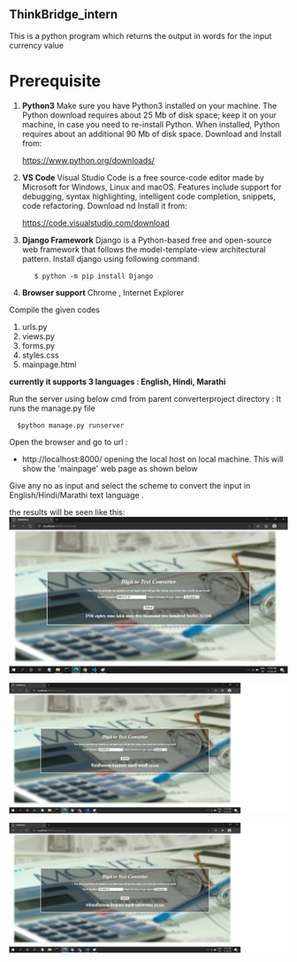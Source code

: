 ## ThinkBridge_intern

This is a python program which returns the output in words for the input currency value

# Prerequisite 
1. **Python3**
Make sure you have Python3 installed on your machine.
The Python download requires about 25 Mb of disk space; keep it on your machine, in case you need to re-install Python. When installed, Python requires about an additional 90 Mb of disk space.
Download and Install from:

      https://www.python.org/downloads/      


2. **VS Code**
Visual Studio Code is a free source-code editor made by Microsoft for Windows, Linux and macOS. Features include support for debugging, syntax highlighting, intelligent code completion, snippets, code refactoring.
Download nd Install it from:

      https://code.visualstudio.com/download

3. **Django Framework**
Django is a Python-based free and open-source web framework that follows the model-template-view architectural pattern.
Install django using following command:
  
          $ python -m pip install Django
  
4. **Browser support**
   Chrome , Internet Explorer

  
 Compile the given codes
 1. urls.py
 2. views.py
 3. forms.py
 4. styles.css
 5. mainpage.html
 
**currently it supports 3 languages : English, Hindi, Marathi**

Run the server using below cmd from parent converterproject directory : It runs the manage.py file
   
      $python manage.py runserver

Open the browser and go to url : 
 - http://localhost:8000/    opening the local host on local machine. This will show the 'mainpage' web page as shown below
 
 Give any no as input and select the scheme to convert the input in English/Hindi/Marathi text language .
 
 the results will be seen like this:
![](to_english.jpg)

![](to_hindi.jpg)

![](to_marathi.jpg)   
